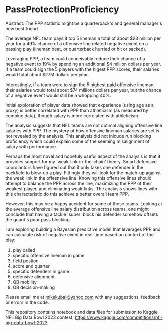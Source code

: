 # PassProtectionProficiency

Abstract:
The PPP statistic might be a quarterback's and general manager's new best friend.

The average NFL team pays it top 5 lineman a total of about $23 million per year
for a 49% chance of a offensive line related negative event on a passing play (lineman beat, or quarterback hurried or hit or sacked).

Leveraging PPP, a team could conceivably reduce their chance of a negative event to 19% by spending an additional $4 million dollars per year.
If a team could sign the 5 players with the higest PPP scores, their salaries would total about $27M dollars per year.

Interestingly, if a team were to sign the 5 highest paid offensive lineman, their salaries would total about $74 millions dollars per year, but the chance of a negative event would still be a whopping 40%.

Initial exploration of player data showed that experience (using age as a proxy) is 
better correlated with PPP than athleticism (as measured by combine data), though salary is more correlated with athleticism. 

The analysis suggests that NFL teams are not optimal aligning offensive line salaries with PPP. 
The mystery of how offensive lineman salaries are set is not revealed by the analysis.
This analysis did not inlcude run blocking proficiency which could explain some of the seeming misalignment of salary with performance.

Perhaps the most novel and hopefuly useful aspect of the analysis is that it provides support for my 'weak-link-in-the-chain' theory. 
Smart defensive coordiantors have figured out that it only takes one defender in the backfield to blow-up a play.
Fittingly they will look for the match-up against the weak link in the offesnsive line. 
Knowing this offensive lines should attempt to balance the PPP across the line, maximizing the PPP of their weakest player, 
and eliminating weak-links.
The analysis shows lines with this characteristic do this achieve a better overall team PPP.

However, this may be a happy accident for some of these teams. 
Looking at the average offensive line salary distribution across teams, 
one might conclude that having a tackle 'super' block his defender somehow offsets the guard's poor pass blocking.

I am exploring building a Bayesian predictive model that leverages PPP
and can calculate risk of negative event in real-time based on context of the play: 
1. play called
2. specific offensive lineman in game
3. field postion
4. score and quarter
5. specific defenders in game
6. defensive alignment
7. QB mobility
8. QB decision-making

Please email me at mikekubal@yahoo.com with any suggestions, feedback or errors in the code.

This repository contains notebook and data files for submission to Kaggle NFL Big Data Bowl 2023 contest, https://www.kaggle.com/competitions/nfl-big-data-bowl-2023
